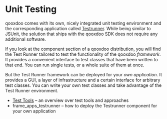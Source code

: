 Unit Testing
============

qooxdoo comes with its own, nicely integrated unit testing environment
and the corresponding application called
[Testrunner](http://demo.qooxdoo.org/%{version}/testrunner). While being
similar to JSUnit, the solution that ships with the qooxdoo SDK does not
require any additional software.

If you look at the component section of a qooxdoo distribution, you will
find the Test Runner tailored to test the functionality of the qooxdoo
*framework*. It provides a convenient interface to test classes that
have been written to that end. You can run single tests, or a whole
suite of them at once.

But the Test Runner framework can be deployed for your *own
application*. It provides a GUI, a layer of infrastructure and a certain
interface for arbitrary test classes. You can write your own test
classes and take advantage of the Test Runner environment.

-   [Test Tools](http://qooxdoo.org/docs/general/test_tools) – an
    overview over test tools and approaches
-   frame\_apps\_testrunner – how to deploy the Testrunner component for
    your own application

